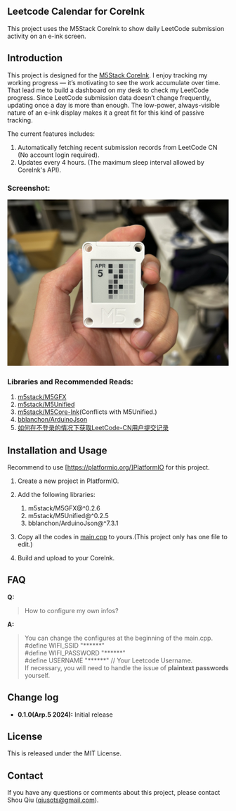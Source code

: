 ## **Leetcode Calendar for CoreInk**

This project uses the M5Stack CoreInk to show daily LeetCode submission activity on an e-ink screen.

## **Introduction**

This project is designed for the [M5Stack CoreInk](https://docs.m5stack.com/en/core/coreink).
I enjoy tracking my working progress — it’s motivating to see the work accumulate over time. That lead me to build a dashboard on my desk to check my LeetCode progress. Since LeetCode submission data doesn’t change frequently, updating once a day is more than enough. The low-power, always-visible nature of an e-ink display makes it a great fit for this kind of passive tracking.

The current features includes:
1. Automatically fetching recent submission records from LeetCode CN (No account login required).
2. Updates every 4 hours. (The maximum sleep interval allowed by CoreInk's API).

### **Screenshot:**

![./src/figure.jpg](./src/figure.jpg "screenshot1")

### **Libraries and Recommended Reads:**

1. [m5stack/M5GFX](https://github.com/m5stack/M5GFX)
2. [m5stack/M5Unified](https://github.com/m5stack/M5Unified)
3. [m5stack/M5Core-Ink](https://github.com/m5stack/M5Core-Ink)(Conflicts with M5Unified.)
4. [bblanchon/ArduinoJson](https://github.com/bblanchon/ArduinoJson)
5. [如何在不登录的情况下获取LeetCode-CN用户提交记录](https://blog.csdn.net/qq_32424059/article/details/106071201)

## **Installation and Usage**

Recommend to use [https://platformio.org/]PlatformIO for this project.

1. Create a new project in PlatformIO.

2. Add the following libraries:
    1. m5stack/M5GFX@^0.2.6
	2. m5stack/M5Unified@^0.2.5
	3. bblanchon/ArduinoJson@^7.3.1

3. Copy all the codes in [main.cpp](./src/main.cpp) to yours.(This project only has one file to edit.)

4. Build and upload to your CoreInk.

## **FAQ**

**Q:**
> How to configure my own infos?

**A:**
> You can change the configures at the beginning of the main.cpp.  
> #define WIFI_SSID "\*\*\*\*\*\*"  
> #define WIFI_PASSWORD "\*\*\*\*\*\*"  
> #define USERNAME "\*\*\*\*\*\*"  // Your Leetcode Username.  
> If necessary, you will need to handle the issue of **plaintext passwords** yourself.

## **Change log**

- **0.1.0(Arp.5 2024):** Initial release

## **License**

This is released under the MIT License.

## **Contact**

If you have any questions or comments about this project, please contact Shou Qiu (<qiusots@gmail.com>).